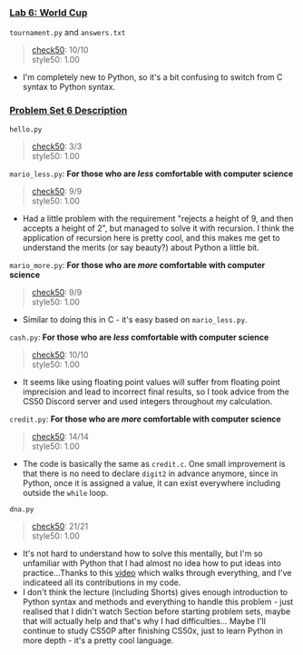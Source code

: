 ### [Lab 6: World Cup](https://cs50.harvard.edu/x/2023/labs/6/)
`tournament.py` and `answers.txt`
> [check50](https://submit.cs50.io/check50/3f127de42666784ee73c618ba833dcfc62fc7e31): 10/10  
> style50: 1.00  
- I'm completely new to Python, so it's a bit confusing to switch from C syntax to Python syntax. 

### [Problem Set 6 Description](https://cs50.harvard.edu/x/2023/psets/6/)
`hello.py`
> [check50](https://submit.cs50.io/check50/0798a1744e5239de649f5a28c1d968eb07058050): 3/3  
> style50: 1.00  

`mario_less.py`: **For those who are *less* comfortable with computer science**    
> [check50](https://submit.cs50.io/check50/2b2f3f3efd3ee182872f83bb70a19f4a156dd0fb): 9/9  
> style50: 1.00  
- Had a little problem with the requirement "rejects a height of 9, and then accepts a height of 2", but managed to solve it with recursion. I think the application of recursion here is pretty cool, and this makes me get to understand the merits (or say beauty?) about Python a little bit.  

`mario_more.py`: **For those who are *more* comfortable with computer science**    
> [check50](https://submit.cs50.io/check50/1a0d15f5917718f3ed0b754db976a573fe9f4c6c): 9/9  
> style50: 1.00  
- Similar to doing this in C - it's easy based on `mario_less.py`.

`cash.py`: **For those who are *less* comfortable with computer science**    
> [check50](https://submit.cs50.io/check50/7d2f8a2eae2e59c24d43c4c99482779a775ce7cc): 10/10  
> style50: 1.00  
- It seems like using floating point values will suffer from floating point imprecision and lead to incorrect final results, so I took advice from the CS50 Discord server and used integers throughout my calculation.  

`credit.py`: **For those who are *more* comfortable with computer science**    
> [check50](https://submit.cs50.io/check50/37b6df7571c1dd326db7344f907bcadcc88919d4): 14/14  
> style50: 1.00  
- The code is basically the same as `credit.c`. One small improvement is that there is no need to declare `digit2` in advance anymore, since in Python, once it is assigned a value, it can exist everywhere including outside the `while` loop.

`dna.py`  
> [check50](https://submit.cs50.io/check50/fe05e2f305455b01db2a19d3564df329560189db): 21/21  
> style50: 1.00  
- It's not hard to understand how to solve this mentally, but I'm so unfamiliar with Python that I had almost no idea how to put ideas into practice...Thanks to this [video](https://www.youtube.com/watch?v=buYRzIURjnY) which walks through everything, and I've indicateed all its contributions in my code.  
- I don't think the lecture (including Shorts) gives enough introduction to Python syntax and methods and everything to handle this problem - just realised that I didn't watch Section before starting problem sets, maybe that will actually help and that's why I had difficulties... Maybe I'll continue to study CS50P after finishing CS50x, just to learn Python in more depth - it's a pretty cool language. 
